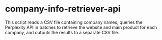 # company-info-retriever-api
This script reads a CSV file containing company names, queries the Perplexity API in batches to retrieve the website and main product for each company, and outputs the results to a separate CSV file.
